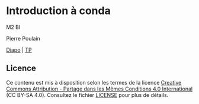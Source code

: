 # Introduction à conda

M2 BI

Pierre Poulain

[Diapo](https://pierrepo.github.io/intro-conda/diapo/) | [TP](https://pierrepo.github.io/intro-conda/tp)


## Licence

Ce contenu est mis à disposition selon les termes de la licence [Creative Commons Attribution - Partage dans les Mêmes Conditions 4.0 International](https://creativecommons.org/licenses/by-sa/4.0/deed.fr) (CC BY-SA 4.0). Consultez le fichier [LICENSE](LICENSE) pour plus de détails.

